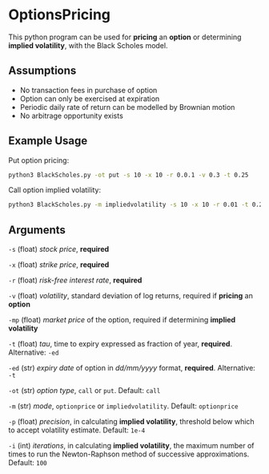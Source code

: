 # OptionsPricing

This python program can be used for <b>pricing</b> an <b>option</b> or determining <b>implied volatility</b>, with the Black Scholes model.

## Assumptions

* No transaction fees in purchase of option
* Option can only be exercised at expiration
* Periodic daily rate of return can be modelled by Brownian motion
* No arbitrage opportunity exists

## Example Usage

Put option pricing: 
```bash 
python3 BlackScholes.py -ot put -s 10 -x 10 -r 0.0.1 -v 0.3 -t 0.25 
```
Call option implied volatility:
```bash 
python3 BlackScholes.py -m impliedvolatility -s 10 -x 10 -r 0.01 -t 0.25 -mp 5.70  
```

## Arguments
```-s``` (float) <i>stock price</i>, <b>required</b>

```-x``` (float) <i>strike price</i>, <b>required</b>

```-r``` (float) <i>risk-free interest rate</i>, <b>required</b>

```-v``` (float) <i>volatility</i>, standard deviation of log returns, required if <b>pricing</b> an <b>option</b>

```-mp``` (float) <i>market price</i> of the option, required if determining <b>implied volatility</b>

```-t``` (float) <i>tau</i>, time to expiry expressed as fraction of year, <b>required</b>. Alternative: ```-ed```

```-ed``` (str) <i>expiry date</i> of option in <i>dd/mm/yyyy</i> format, <b>required</b>. Alternative: ```-t```

```-ot``` (str) <i>option type</i>, ```call``` or ```put```. Default: ```call```

```-m``` (str) <i>mode</i>, ```optionprice``` or ```impliedvolatility```. Default: ```optionprice```

```-p``` (float) <i>precision</i>, in calculating <b>implied volatility</b>, threshold below which to accept volatility estimate. Default: ```1e-4```

```-i``` (int) <i>iterations</i>, in calculating <b>implied volatility</b>, the maximum number of times to run the Newton-Raphson method of successive approximations. Default: ```100```
